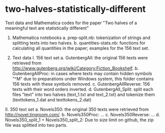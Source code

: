 # two-halves-statistically-different
Text data and Mathematica codes for the paper "Two halves of a meaningful text are statistically different"

1. Mathematica notebooks
  a. prep-split.nb: tokenization of strings and splitting texts into two halves.
  b. quantities-stats.nb: functions for calculating all quantities in the paper; examples for the 156 text set.
  
  
2. Text data
  I. 156 text set
    a. GutenbergAll: the original 156 texts were retrieved from http://www.gutenberg.org/wiki/Category:Fiction_Bookshelf.
    b. GutenbergAllProc: in cases where texts may contain hidden symbols "^M" due to preparations under Windows system, this folder contains 156 texts with these symbols removed.
    c. GutenbergAllReverse: 156 texts with their word orders inverted.
    d. GutenbergAll_Split: split each files "text" into two halves (text_1.txt and text_2.txt) and tokenize them (texttokens_1.dat and texttokens_2.dat)
    
   
  II. 350 text set
    a. Novels350: the original 350 texts were retrieved from http://novel.tingroom.com/.
    b. Novels350Proc: ...
    c. Novels350Reverse: ...
    d. Novels350_split_1 + Novels350_split_2: Due to size limit on github, the zip file was splitted into two parts.
